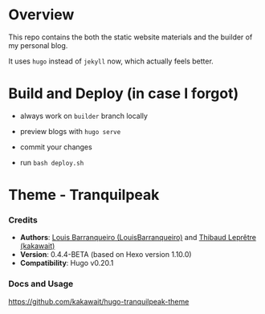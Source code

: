 # Overview

This repo contains the both the static website materials and the 
builder of my personal blog.

It uses `hugo` instead of `jekyll` now, which actually feels better.

# Build and Deploy (in case I forgot)

- always work on `builder` branch locally

- preview blogs with `hugo serve`

- commit your changes 

- run `bash deploy.sh` 

# Theme - Tranquilpeak

### Credits

- **Authors**: [Louis Barranqueiro (LouisBarranqueiro)](https://github.com/LouisBarranqueiro) and [Thibaud Leprêtre (kakawait)](https://github.com/kakawait)
- **Version**: 0.4.4-BETA (based on Hexo version 1.10.0)
- **Compatibility**: Hugo v0.20.1

### Docs and Usage

https://github.com/kakawait/hugo-tranquilpeak-theme
